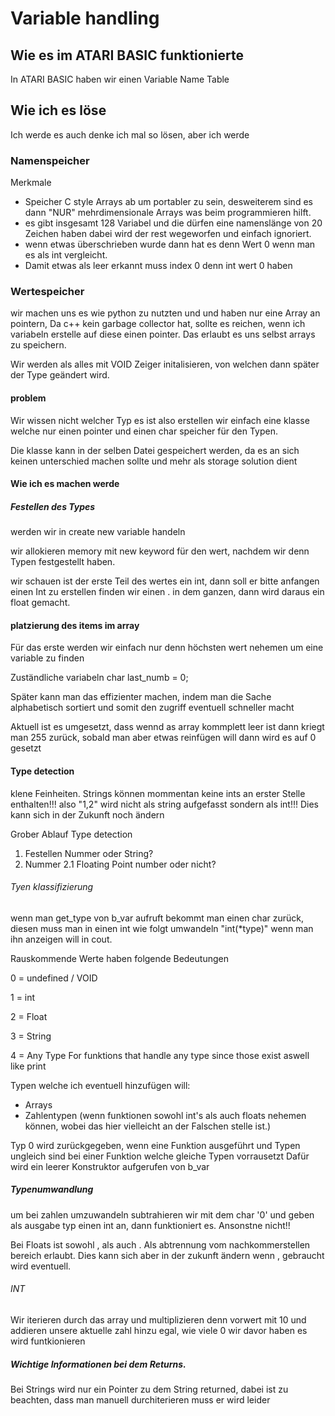 # Variable handling

## Wie es im ATARI BASIC funktionierte
In ATARI BASIC haben wir einen Variable Name Table


## Wie ich es löse

Ich werde es auch denke ich mal so lösen, aber ich werde 


### Namenspeicher

Merkmale 

- Speicher C style Arrays ab um portabler zu sein, desweiterem sind es dann "NUR" mehrdimensionale Arrays was beim programmieren hilft.
- es gibt insgesamt 128 Variabel und die dürfen eine namenslänge von 20 Zeichen haben dabei wird der rest wegeworfen und einfach ignoriert.
- wenn etwas überschrieben wurde dann hat es denn Wert 0 wenn man es als int vergleicht.
- Damit etwas als leer erkannt muss index 0 denn int wert 0 haben


### Wertespeicher
wir machen uns es wie python zu nutzten und und haben nur eine Array an pointern, Da c++ kein garbage collector hat, sollte es reichen, wenn ich variabeln erstelle auf diese einen pointer. Das erlaubt es uns selbst arrays zu speichern. 

Wir werden als alles mit VOID Zeiger initalisieren, von welchen dann später der Type geändert wird.

#### problem 
Wir wissen nicht welcher Typ es ist also erstellen wir einfach eine klasse welche nur einen pointer und einen char speicher für den Typen. 

Die klasse kann in der selben Datei gespeichert werden, da es an sich keinen unterschied machen sollte und mehr als storage solution dient


#### Wie ich es machen werde 

##### Festellen des Types 
werden wir in create new variable handeln

wir allokieren memory mit new keyword für den wert, nachdem wir denn Typen festgestellt haben. 

wir schauen ist der erste Teil des wertes ein int, dann soll er bitte anfangen einen Int zu erstellen finden wir einen . in dem ganzen, dann wird daraus ein float gemacht.

#### platzierung des items im array 

Für das erste werden wir einfach nur denn höchsten wert nehemen um eine variable zu finden

Zuständliche variabeln 
char last_numb = 0;


Später kann man das effizienter machen, indem man die Sache alphabetisch sortiert und somit den zugriff eventuell schneller macht

Aktuell ist es umgesetzt, dass wennd as array kommplett leer ist dann kriegt man 255 zurück, sobald man aber etwas reinfügen will dann wird es auf 0 gesetzt
#### Type detection

klene Feinheiten. Strings können mommentan keine ints an erster Stelle enthalten!!!
also "1,2" wird nicht als string aufgefasst sondern als int!!!
Dies kann sich in der Zukunft noch ändern

Grober Ablauf Type detection
1. Festellen Nummer oder String?
2. Nummer
   2.1 Floating Point number oder nicht?


###### Tyen klassifizierung 
wenn man get_type von b_var aufruft bekommt man  einen char zurück, diesen muss man in einen int wie folgt umwandeln "int(*type)" wenn man ihn anzeigen will in cout.

Rauskommende Werte haben folgende Bedeutungen

0 = undefined / VOID 

1 = int

2 = Float

3 = String

4 = Any Type For funktions that handle any type since those exist aswell like print

Typen welche ich eventuell hinzufügen will:

- Arrays
- Zahlentypen (wenn funktionen sowohl int's als auch floats nehemen können, wobei das hier vielleicht an der Falschen stelle ist.)


Typ 0 wird zurückgegeben, wenn eine Funktion ausgeführt und Typen ungleich sind bei einer Funktion welche gleiche Typen vorrausetzt
Dafür wird ein leerer Konstruktor aufgerufen von b_var
##### Typenumwandlung
um bei zahlen umzuwandeln subtrahieren wir mit dem char '0' und geben als ausgabe typ einen int an, dann funktioniert es. Ansonstne nicht!!

Bei Floats ist sowohl , als auch . Als abtrennung vom nachkommerstellen bereich erlaubt. Dies kann sich aber in der zukunft ändern wenn , gebraucht wird eventuell.
###### INT

Wir iterieren durch das array und multiplizieren denn vorwert mit 10 und addieren unsere aktuelle zahl hinzu egal, wie viele 0 wir davor haben es wird funtkionieren

##### Wichtige Informationen bei dem Returns.

Bei Strings wird nur ein Pointer zu dem String returned, dabei ist zu beachten, dass man manuell durchiterieren muss er wird leider 